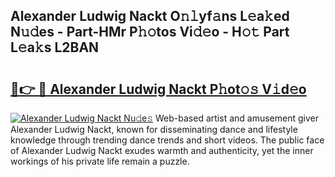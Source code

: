 ## Alexander Ludwig Nackt O𝚗𝚕yf𝚊ns L𝚎a𝚔ed N𝚞𝚍es - Part-HMr P𝚑𝚘tos Vi𝚍𝚎o - H𝚘𝚝 Part L𝚎a𝚔s L2BAN

# <h2><a href="http://kf6kev.oniu.top/?m=Alexander+Ludwig+Nackt">🔗👉 🔴 Alexander Ludwig Nackt P𝚑ot𝚘𝚜 V𝚒d𝚎o</a></h2>

[![Alexander Ludwig Nackt Nu𝚍e𝚜](https://i.imgur.com/0qMVB7G.gif)](http://kf6kev.oniu.top/?m=Alexander+Ludwig+Nackt)
Web-based artist and amusement giver Alexander Ludwig Nackt, known for disseminating dance and lifestyle knowledge through trending dance trends and short videos. The public face of Alexander Ludwig Nackt exudes warmth and authenticity, yet the inner workings of his private life remain a puzzle.  
